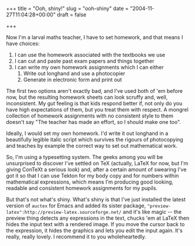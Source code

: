 +++
title = "Ooh, shiny!"
slug = "ooh-shiny"
date = "2004-11-27T11:04:28+00:00"
draft = false

+++

Now I'm a larval maths teacher, I have to set homework, and that means I have choices:

1.  I can use the homework associated with the textbooks we use
2.  I can cut and paste past exam papers and things together
3.  I can write my own homework assignments which I can either
    1.  Write out longhand and use a photocopier
    2.  Generate in electronic form and print out

The first two options aren't exactly bad, and I've used both of 'em before now, but the resulting homework sheets can look scruffy and, well, inconsistent. My gut feeling is that kids respond better if, not only do you have high expectations of them, but you treat them with respect. A mongrel collection of homework assignments with no consistent style to them doesn't say "The teacher has made an effort, so I should make one too".

Ideally, I would set my own homework. I'd write it out longhand in a beautifully legible italic script which survives the rigours of photocopying and teaches by example the correct way to set out mathematical work.

So, I'm using a typesetting system. The geeks among you will be unsurprised to discover I've settled on TeX (actually, LaTeX for now, but I'm giving ConTeXt a serious look) and, after a certain amount of swearing I've got it so that I can use Tekton for my body copy and for numbers within mathematical expressions, which means I'm producing good looking, readable and consistent homework assignments for my pupils.

But that's not what's shiny. What's shiny is that I've just installed the latest version of `auctex` for Emacs and added its sister package, `"preview-latex":http://preview-latex.sourceforge.net/` and it's like magic -- the preview thing detects any expressions in the text, chucks 'em at LaTeX then hides the input text with a rendered image. If you move the cursor back to the expression, it hides the graphics and lets you edit the input again. It's really, really lovely. I recommend it to you wholeheartedly.

